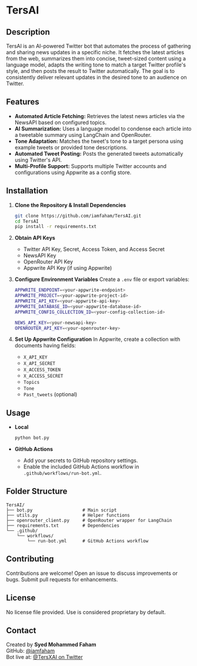 # TersAI

## Description

TersAI is an AI-powered Twitter bot that automates the process of gathering and sharing news updates in a specific niche. It fetches the latest articles from the web, summarizes them into concise, tweet-sized content using a language model, adapts the writing tone to match a target Twitter profile's style, and then posts the result to Twitter automatically. The goal is to consistently deliver relevant updates in the desired tone to an audience on Twitter.

## Features

- **Automated Article Fetching:** Retrieves the latest news articles via the NewsAPI based on configured topics.
- **AI Summarization:** Uses a language model to condense each article into a tweetable summary using LangChain and OpenRouter.
- **Tone Adaptation:** Matches the tweet's tone to a target persona using example tweets or provided tone descriptions.
- **Automated Tweet Posting:** Posts the generated tweets automatically using Twitter's API.
- **Multi-Profile Support:** Supports multiple Twitter accounts and configurations using Appwrite as a config store.

## Installation

1. **Clone the Repository & Install Dependencies**
   ```bash
   git clone https://github.com/iamfaham/TersAI.git
   cd TersAI
   pip install -r requirements.txt
   ```

2. **Obtain API Keys**
   - Twitter API Key, Secret, Access Token, and Access Secret
   - NewsAPI Key
   - OpenRouter API Key
   - Appwrite API Key (if using Appwrite)

3. **Configure Environment Variables**
   Create a `.env` file or export variables:
   ```bash
   APPWRITE_ENDPOINT=<your-appwrite-endpoint>
   APPWRITE_PROJECT=<your-appwrite-project-id>
   APPWRITE_API_KEY=<your-appwrite-api-key>
   APPWRITE_DATABASE_ID=<your-appwrite-database-id>
   APPWRITE_CONFIG_COLLECTION_ID=<your-config-collection-id>

   NEWS_API_KEY=<your-newsapi-key>
   OPENROUTER_API_KEY=<your-openrouter-key>
   ```

4. **Set Up Appwrite Configuration**
   In Appwrite, create a collection with documents having fields:
   - `X_API_KEY`
   - `X_API_SECRET`
   - `X_ACCESS_TOKEN`
   - `X_ACCESS_SECRET`
   - `Topics`
   - `Tone`
   - `Past_tweets` (optional)

## Usage

- **Local**
   ```bash
   python bot.py
   ```

- **GitHub Actions**
   - Add your secrets to GitHub repository settings.
   - Enable the included GitHub Actions workflow in `.github/workflows/run-bot.yml`.

## Folder Structure

```
TersAI/
├── bot.py                   # Main script
├── utils.py                 # Helper functions
├── openrouter_client.py     # OpenRouter wrapper for LangChain
├── requirements.txt         # Dependencies
└── .github/
    └── workflows/
        └── run-bot.yml      # GitHub Actions workflow
```

## Contributing

Contributions are welcome! Open an issue to discuss improvements or bugs. Submit pull requests for enhancements.

## License

No license file provided. Use is considered proprietary by default.

## Contact

Created by **Syed Mohammed Faham**  
GitHub: [@iamfaham](https://github.com/iamfaham)  
Bot live at: [@TersXAI on Twitter](https://x.com/TersXAI)
